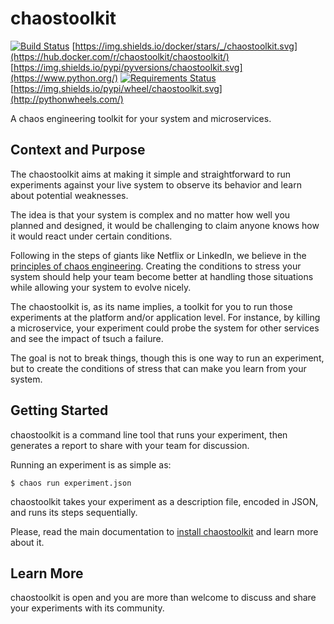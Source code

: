# chaostoolkit

[![Build Status](https://travis-ci.org/chaostoolkit/chaostoolkit.svg?branch=master)](https://travis-ci.org/chaostoolkit/chaostoolkit)
[https://img.shields.io/docker/stars/_/chaostoolkit.svg](https://hub.docker.com/r/chaostoolkit/chaostoolkit/)
[https://img.shields.io/pypi/pyversions/chaostoolkit.svg](https://www.python.org/)
[![Requirements Status](https://requires.io/github/chaostoolkit/chaostoolkit/requirements.svg?branch=master)](https://requires.io/github/chaostoolkit/chaostoolkit/requirements/?branch=master)
[https://img.shields.io/pypi/wheel/chaostoolkit.svg](http://pythonwheels.com/)

A chaos engineering toolkit for your system and microservices.

## Context and Purpose

The chaostoolkit aims at making it simple and straightforward to run
experiments against your live system to observe its behavior and learn about
potential weaknesses.

The idea is that your system is complex and no matter how well you planned
 and designed, it would be challenging to claim anyone knows how it would 
 react under certain conditions.

Following in the steps of giants like Netflix or LinkedIn, we believe in the
[principles of chaos engineering][principles]. Creating the conditions to
stress your system should help your team become better at handling those
situations while allowing your system to evolve nicely.

[principles]: http://principlesofchaos.org/

The chaostoolkit is, as its name implies, a toolkit for you to run those
experiments at the platform and/or application level. For instance, by killing
a microservice, your experiment could probe the system for other services and
see the impact of tsuch a failure.

The goal is not to break things, though this is one way to run an experiment,
but to create the conditions of stress that can make you learn from your system.

## Getting Started

chaostoolkit is a command line tool that runs your experiment, then 
generates a report to share with your team for discussion.

Running an experiment is as simple as:

```
$ chaos run experiment.json
```

chaostoolkit takes your experiment as a description file, encoded in JSON, and
runs its steps sequentially.

Please, read the main documentation to [install chaostoolkit][install] and 
learn more about it.

[install]: https://chaostoolkit.github.io/chaostoolkit/usage/install/

## Learn More

chaostoolkit is open and you are more than welcome to discuss and share your
experiments with its community.


